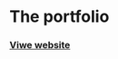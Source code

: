 # The portfolio

### [Viwe website]([https://www.google.com](https://nourtaha13.github.io/lean-project/))
